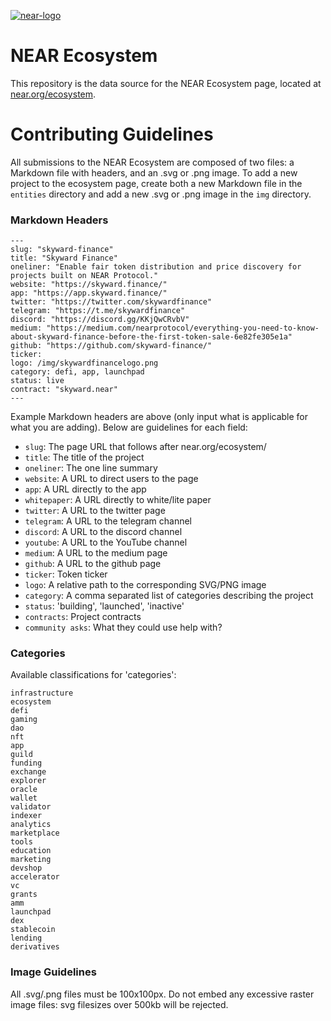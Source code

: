 <a href="https://ibb.co/QrPc0n8"><img src="https://i.ibb.co/r4xt9Mb/near-logo.png" alt="near-logo" border="0" /></a>

# NEAR Ecosystem

This repository is the data source for the NEAR Ecosystem page, located at [near.org/ecosystem](https://near.org/ecosystem).

# Contributing Guidelines

All submissions to the NEAR Ecosystem are composed of two files: a Markdown file with headers, and an .svg or .png image. To add a new project to the ecosystem page, create both a new Markdown file in the `entities` directory and add a new .svg or .png image in the `img` directory.


### Markdown Headers

```
---
slug: "skyward-finance"
title: "Skyward Finance"
oneliner: "Enable fair token distribution and price discovery for projects built on NEAR Protocol."
website: "https://skyward.finance/"
app: "https://app.skyward.finance/"
twitter: "https://twitter.com/skywardfinance"
telegram: "https://t.me/skywardfinance"
discord: "https://discord.gg/KKjQwCRvbV"
medium: "https://medium.com/nearprotocol/everything-you-need-to-know-about-skyward-finance-before-the-first-token-sale-6e82fe305e1a"
github: "https://github.com/skyward-finance/"
ticker: 
logo: /img/skywardfinancelogo.png
category: defi, app, launchpad
status: live
contract: "skyward.near"
---
```

Example Markdown headers are above (only input what is applicable for what you are adding). Below are guidelines for each field:

- `slug`: The page URL that follows after near.org/ecosystem/
- `title`: The title of the project
- `oneliner`: The one line summary
- `website`: A URL to direct users to the page
- `app`: A URL directly to the app
- `whitepaper`: A URL directly to white/lite paper
- `twitter`: A URL to the twitter page
- `telegram`: A URL to the telegram channel
- `discord`: A URL to the discord channel
- `youtube`: A URL to the YouTube channel
- `medium`: A URL to the medium page
- `github`: A URL to the github page
- `ticker`: Token ticker
- `logo`: A relative path to the corresponding SVG/PNG image
- `category`: A comma separated list of categories describing the project
- `status`: 'building', 'launched', 'inactive'
- `contracts`: Project contracts
- `community asks`: What they could use help with?


### Categories

Available classifications for 'categories':


```
infrastructure
ecosystem
defi
gaming
dao
nft
app
guild
funding
exchange
explorer
oracle
wallet
validator
indexer
analytics
marketplace
tools
education
marketing
devshop
accelerator
vc
grants
amm
launchpad
dex
stablecoin
lending
derivatives
```

### Image Guidelines

All .svg/.png files must be 100x100px. Do not embed any excessive raster image files: svg filesizes over 500kb will be rejected.

